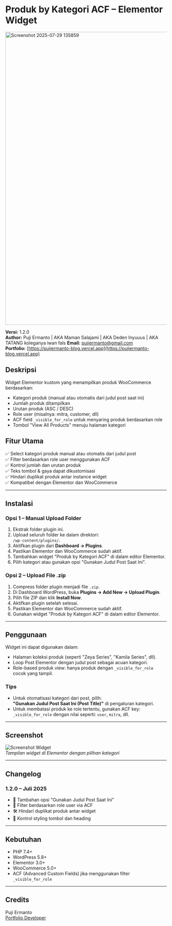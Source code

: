 # Produk by Kategori ACF – Elementor Widget
<img width="1910" height="913" alt="Screenshot 2025-07-29 135859" src="https://github.com/user-attachments/assets/22910e36-bfd9-4fea-8827-4fcb73bf622a" />

**Versi:** 1.2.0  
**Author:** Puji Ermanto | AKA Maman Salajami | AKA Deden Inyuuus | AKA TATANG koleganya iwan fals
**Email:** pujiermanto@gmail.com  
**Portfolio:** [https://pujiermanto-blog.vercel.app](https://pujiermanto-blog.vercel.app)

## Deskripsi

Widget Elementor kustom yang menampilkan produk WooCommerce berdasarkan:

- Kategori produk (manual atau otomatis dari judul post saat ini)
- Jumlah produk ditampilkan
- Urutan produk (ASC / DESC)
- Role user (misalnya: mitra, customer, dll)
- ACF field `_visible_for_role` untuk menyaring produk berdasarkan role
- Tombol "View All Products" menuju halaman kategori

## Fitur Utama

✅ Select kategori produk manual atau otomatis dari judul post  
✅ Filter berdasarkan role user menggunakan ACF  
✅ Kontrol jumlah dan urutan produk  
✅ Teks tombol & gaya dapat dikustomisasi  
✅ Hindari duplikat produk antar instance widget  
✅ Kompatibel dengan Elementor dan WooCommerce

---

## Instalasi

### Opsi 1 – Manual Upload Folder

1. Ekstrak folder plugin ini.
2. Upload seluruh folder ke dalam direktori:  
   `/wp-content/plugins/`.
3. Aktifkan plugin dari **Dashboard → Plugins**.
4. Pastikan Elementor dan WooCommerce sudah aktif.
5. Tambahkan widget "Produk by Kategori ACF" di dalam editor Elementor.
6. Pilih kategori atau gunakan opsi "Gunakan Judul Post Saat Ini".

### Opsi 2 – Upload File .zip

1. Compress folder plugin menjadi file `.zip`.
2. Di Dashboard WordPress, buka **Plugins → Add New → Upload Plugin**.
3. Pilih file ZIP dan klik **Install Now**.
4. Aktifkan plugin setelah selesai.
5. Pastikan Elementor dan WooCommerce sudah aktif.
6. Gunakan widget "Produk by Kategori ACF" di dalam editor Elementor.

---

## Penggunaan

Widget ini dapat digunakan dalam:

- Halaman koleksi produk (seperti "Zeya Series", "Kamila Series", dll).
- Loop Post Elementor dengan judul post sebagai acuan kategori.
- Role-based produk view: hanya produk dengan `_visible_for_role` cocok yang tampil.

### Tips

- Untuk otomatisasi kategori dari post, pilih:  
  **"Gunakan Judul Post Saat Ini (Post Title)"** di pengaturan kategori.
- Untuk membatasi produk ke role tertentu, gunakan ACF key:  
  `_visible_for_role` dengan nilai seperti: `user`, `mitra`, dll.

---

## Screenshot

![Screenshot Widget](assets/screenshot-1.png)  
_Tampilan widget di Elementor dengan pilihan kategori_

---

## Changelog

### 1.2.0 – Juli 2025

- 🔄 Tambahan opsi "Gunakan Judul Post Saat Ini"
- 🔐 Filter berdasarkan role user via ACF
- 🛠️ Hindari duplikat produk antar widget
- 🎨 Kontrol styling tombol dan heading

---

## Kebutuhan

- PHP 7.4+
- WordPress 5.8+
- Elementor 3.0+
- WooCommerce 5.0+
- ACF (Advanced Custom Fields) jika menggunakan filter `_visible_for_role`

---

## Credits

Puji Ermanto  
[Portfolio Developer](https://pujiermanto-blog.vercel.app)  
